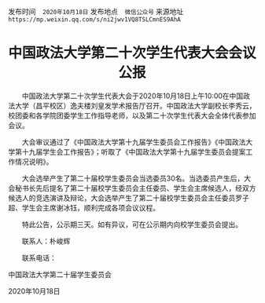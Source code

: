 发布时间　`2020年10月18日`
发布地点　`微信公众号`
来源地址　`https://mp.weixin.qq.com/s/ni2jwv1VQ8TSLCmnES9AhA`

# <center>中国政法大学第二十次学生代表大会会议公报</center>

　　中国政法大学第二十次学生代表大会于2020年10月18日上午10:00在中国政法大学（昌平校区）逸夫楼刘皇发学术报告厅召开。中国政法大学副校长李秀云，校团委和各学院团委学生工作指导老师，以及第二十次学生代表大会全体代表参加会议。

　　大会审议通过了《中国政法大学第十九届学生委员会工作报告》《中国政法大学第十九届学生会工作报告》；听取了《中国政法大学第十九届学生委员会提案工作情况说明》。

　　大会选举产生了第二十届校学生委员会当选委员30名。当选委员产生后，大会秘书长先后提名了第二十届校学生委员会主任委员、学生会主席候选人，经双方候选人的竞选演讲及辩论，大会选举产生了第二十届校学生委员会主任委员罗子超、学生会主席谢冰钰，顺利完成各项会议议程。

　　特此公告，公示期三天。如有异议，可在公示期内向校学生委员会提出。

　　联系人：朴峻辉

　　联系电话：


中国政法大学第二十届学生委员会

2020年10月18日